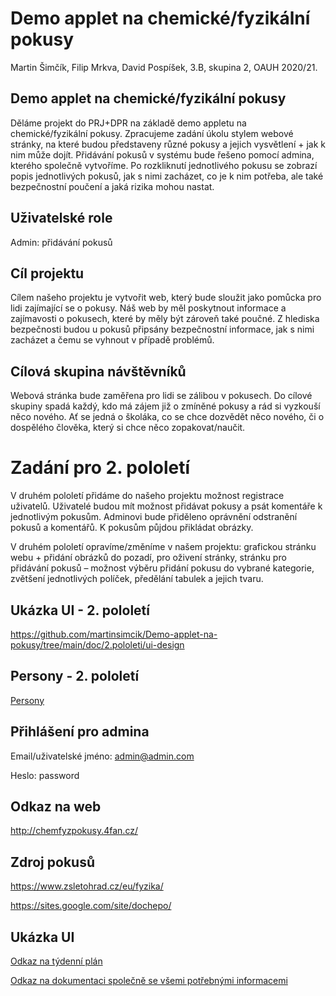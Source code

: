 # Demo applet na chemické/fyzikální pokusy
 Martin Šimčík, Filip Mrkva, David Pospíšek, 3.B, skupina 2, OAUH 2020/21.
## Demo applet na chemické/fyzikální pokusy
Děláme projekt do PRJ+DPR na základě demo appletu na chemické/fyzikální pokusy. Zpracujeme zadání úkolu stylem webové stránky, na které budou představeny různé pokusy a jejich vysvětlení + jak k nim může dojít. Přidávání pokusů v systému bude řešeno pomocí admina, kterého společně vytvoříme. Po rozkliknutí jednotlivého pokusu se zobrazí popis jednotlivých pokusů, jak s nimi zacházet, co je k nim potřeba, ale také bezpečnostní poučení a jaká rizika mohou nastat.
## Uživatelské role
Admin: přidávání pokusů
## Cíl projektu
Cílem našeho projektu je vytvořit web, který bude sloužit jako pomůcka pro lidi zajímající se o pokusy. Náš web by měl poskytnout informace a zajímavosti o pokusech, které by měly být zároveň také poučné. Z hlediska bezpečnosti budou u pokusů připsány bezpečnostní informace, jak s nimi zacházet a čemu se vyhnout v případě problémů.
	
## Cílová skupina návštěvníků
Webová stránka bude zaměřena pro lidi se zálibou v pokusech. Do cílové skupiny spadá každý, kdo má zájem již o zmíněné pokusy a rád si vyzkouší něco nového. Ať se jedná o školáka, co se chce dozvědět něco nového, či o dospělého člověka, který si chce něco zopakovat/naučit.

# Zadání pro 2. pololetí
V druhém pololetí přidáme do našeho projektu možnost registrace uživatelů. Uživatelé budou mít možnost přidávat pokusy a psát komentáře k jednotlivým pokusům. Adminovi bude přiděleno oprávnění odstranění pokusů a komentářů. K pokusům půjdou přikládat obrázky.

V druhém pololetí opravíme/změníme v našem projektu: grafickou stránku webu + přidání obrázků do pozadí, pro oživení stránky, stránku pro přidávání pokusů – možnost výběru přidání pokusu do vybrané kategorie, zvětšení jednotlivých políček, předělání tabulek a jejich tvaru.


## Ukázka UI - 2. pololetí
https://github.com/martinsimcik/Demo-applet-na-pokusy/tree/main/doc/2.pololeti/ui-design

## Persony - 2. pololetí
[Persony](https://github.com/martinsimcik/Demo-applet-na-pokusy/blob/main/doc/Persony_2._pololet%C3%AD.md)

## Přihlášení pro admina
Email/uživatelské jméno: admin@admin.com

Heslo: password

## Odkaz na web
http://chemfyzpokusy.4fan.cz/

## Zdroj pokusů
https://www.zsletohrad.cz/eu/fyzika/

https://sites.google.com/site/dochepo/

## Ukázka UI
[Odkaz na týdenní plán](https://github.com/martinsimcik/DPRPRJ-projekt/tree/main/plan)

[Odkaz na dokumentaci společně se všemi potřebnými informacemi](https://github.com/martinsimcik/DPRPRJ-projekt/blob/main/doc/02-use-case/Dokumentace.md)
